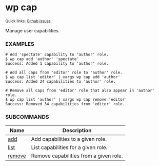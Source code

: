# wp cap

<small>Quick links: <a href="https://github.com/issues?q=is%3Aopen+label%3Acommand%3Acap+sort%3Aupdated-desc+org%3Awp-cli">Github issues</a></small>

Manage user capabilities.

### EXAMPLES

    # Add 'spectate' capability to 'author' role.
    $ wp cap add 'author' 'spectate'
    Success: Added 1 capability to 'author' role.

    # Add all caps from 'editor' role to 'author' role.
    $ wp cap list 'editor' | xargs wp cap add 'author'
    Success: Added 24 capabilities to 'author' role.

    # Remove all caps from 'editor' role that also appear in 'author' role.
    $ wp cap list 'author' | xargs wp cap remove 'editor'
    Success: Removed 34 capabilities from 'editor' role.



### SUBCOMMANDS

<table>
	<thead>
	<tr>
		<th>Name</th>
		<th>Description</th>
	</tr>
	</thead>
	<tbody>
		<tr>
			<td><a href="https://developer.wordpress.org/cli/commands/cap/add/">add</a></td>
			<td>Add capabilities to a given role.</td>
		</tr>
		<tr>
			<td><a href="https://developer.wordpress.org/cli/commands/cap/list/">list</a></td>
			<td>List capabilities for a given role.</td>
		</tr>
		<tr>
			<td><a href="https://developer.wordpress.org/cli/commands/cap/remove/">remove</a></td>
			<td>Remove capabilities from a given role.</td>
		</tr>
	</tbody>
</table>
